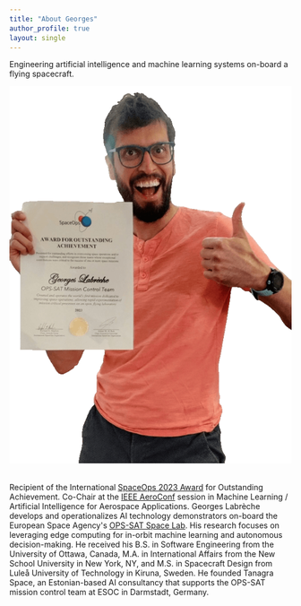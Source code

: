 ```yaml
---
title: "About Georges"
author_profile: true
layout: single
---
```


Engineering artificial intelligence and machine learning systems on-board a flying spacecraft.

<center>
  <img src="/assets/images/about-georges-labreche.png" alt="" class="centerImage">
</center>
<br>

Recipient of the International [SpaceOps 2023 Award](https://www.esa.int/Enabling_Support/Space_Engineering_Technology/Shaping_the_Future/OPS-SAT_Flying_Laboratory_Wins_2023_International_SpaceOps_Award) for Outstanding Achievement. Co-Chair at the [IEEE AeroConf](https://www.aeroconf.org/) session in Machine Learning / Artificial Intelligence for Aerospace Applications. Georges Labrèche develops and operationalizes AI technology demonstrators on-board the European Space Agency's [OPS-SAT Space Lab](https://opssat1.esoc.esa.int/). His research focuses on leveraging edge computing for in-orbit machine learning and autonomous decision-making. He received his B.S. in Software Engineering from the University of Ottawa, Canada, M.A. in International Affairs from the New School University in New York, NY, and M.S. in Spacecraft Design from Luleå University of Technology in Kiruna, Sweden. He founded Tanagra Space, an Estonian-based AI consultancy that supports the OPS-SAT mission control team at ESOC in Darmstadt, Germany.